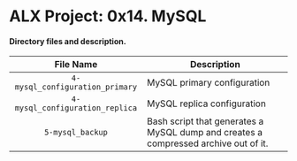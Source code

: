 # ALX Project: 0x14. MySQL
#### Directory files and description.
|File Name  |Description  |
|:-----------:|----------------------|
| `4-mysql_configuration_primary` |MySQL primary configuration|
| `4-mysql_configuration_replica` |MySQL replica configuration|
| `5-mysql_backup` |Bash script that generates a MySQL dump and creates a compressed archive out of it.|
